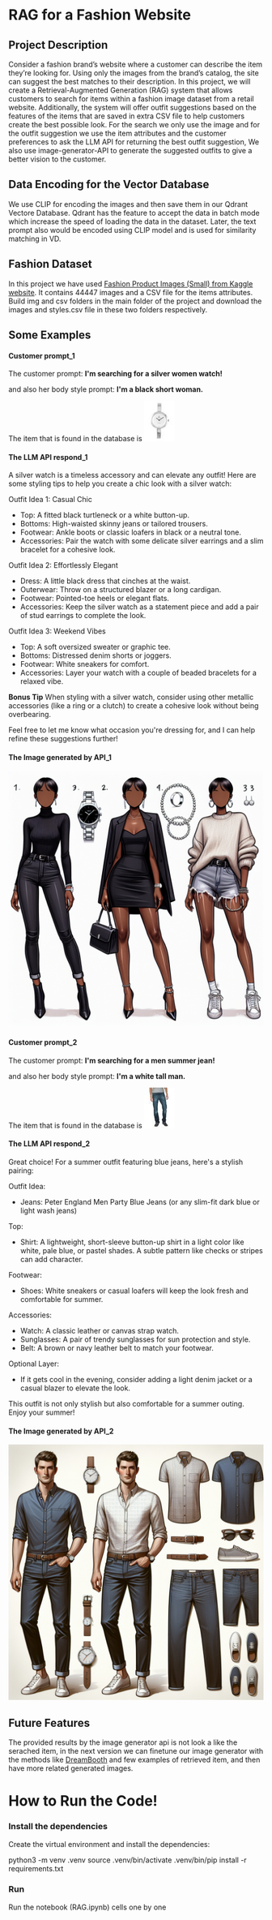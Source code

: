 # RAG for a Fashion Website

## Project Description


Consider a fashion brand’s website where a customer can describe the item they’re looking for. Using only the images from the brand’s catalog, the site can suggest the best matches to their description.
In this project, we will create a Retrieval-Augmented Generation (RAG) system that allows customers to search for items within a fashion image dataset from a retail website. Additionally, the system will offer outfit suggestions based on the features of the items that are saved in extra CSV file to help customers create the best possible look.
For the search we only use the image and for the outfit suggestion we use the item attributes and the customer preferences to ask the LLM API for returning the best outfit suggestion,
We also use image-generator-API to generate the suggested outfits to give a better vision to the customer.


## Data Encoding for the Vector Database

We use CLIP for encoding the images and then save them in our  Qdrant Vectore Database.
Qdrant has the feature to accept the data in batch mode which increase the speed of loading the data in the dataset.
Later, the text prompt also would be encoded using CLIP model and is used for similarity matching in VD.


## Fashion Dataset 

In this project we have used [Fashion Product Images (Small) from Kaggle website](https://www.kaggle.com/datasets/paramaggarwal/fashion-product-images-small). It contains 44447 images and a CSV file for the items attributes.
Build img and csv folders in the main folder of the project and download the images and styles.csv file in these two folders respectively.


## Some Examples

#### Customer prompt_1
The customer prompt:  **I'm searching for a silver women watch!**

and also her body style prompt:  **I'm a black short woman.**

The item that is found in the database is ![](./result.jpg) 

#### The LLM API respond_1

A silver watch is a timeless accessory and can elevate any outfit! Here are some styling tips to help you create a chic look with a silver watch:

Outfit Idea 1: Casual Chic
- Top: A fitted black turtleneck or a white button-up.
- Bottoms: High-waisted skinny jeans or tailored trousers.
- Footwear: Ankle boots or classic loafers in black or a neutral tone.
- Accessories: Pair the watch with some delicate silver earrings and a slim bracelet for a cohesive look. 

Outfit Idea 2: Effortlessly Elegant
- Dress: A little black dress that cinches at the waist.
- Outerwear: Throw on a structured blazer or a long cardigan.
- Footwear: Pointed-toe heels or elegant flats.
- Accessories: Keep the silver watch as a statement piece and add a pair of stud earrings to complete the look.

Outfit Idea 3: Weekend Vibes
- Top: A soft oversized sweater or graphic tee.
- Bottoms: Distressed denim shorts or joggers.
- Footwear: White sneakers for comfort.
- Accessories: Layer your watch with a couple of beaded bracelets for a relaxed vibe.

**Bonus Tip**
When styling with a silver watch, consider using other metallic accessories (like a ring or a clutch) to create a cohesive look without being overbearing.

Feel free to let me know what occasion you're dressing for, and I can help refine these suggestions further!

#### The Image generated by API_1

![](./outfit1.png)




#### Customer prompt_2
The customer prompt:  **I'm searching for a men summer jean!**

and also her body style prompt:  **I'm a white tall man.**

The item that is found in the database is ![](./result2.jpg) 

#### The LLM API respond_2
Great choice! For a summer outfit featuring blue jeans, here's a stylish pairing:

Outfit Idea:
- Jeans: Peter England Men Party Blue Jeans (or any slim-fit dark blue or light wash jeans)
  
Top:
- Shirt: A lightweight, short-sleeve button-up shirt in a light color like white, pale blue, or pastel shades. A subtle pattern like checks or stripes can add character.

Footwear:
- Shoes: White sneakers or casual loafers will keep the look fresh and comfortable for summer.

Accessories:
- Watch: A classic leather or canvas strap watch.
- Sunglasses: A pair of trendy sunglasses for sun protection and style.
- Belt: A brown or navy leather belt to match your footwear.

Optional Layer:
- If it gets cool in the evening, consider adding a light denim jacket or a casual blazer to elevate the look.

This outfit is not only stylish but also comfortable for a summer outing. Enjoy your summer!

#### The Image generated by API_2

![](./outfit2.png)




## Future Features

The provided results by the image generator api is not look a like the serached item, in the next version we can finetune our image generator with the methods like [DreamBooth](https://dreambooth.github.io/
) and few examples of retrieved item, and then have more related generated images.


# How to Run the Code!

### Install the dependencies

Create the virtual environment and install the dependencies:

python3 -m venv .venv
source .venv/bin/activate
.venv/bin/pip install -r requirements.txt

### Run
Run the notebook (RAG.ipynb) cells one by one


